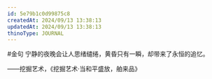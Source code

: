 ```yaml
---
id: 5e79b1c0d99875c8
createdAt: 2024/09/13 13:38:13
updatedAt: 2024/09/13 13:38:13
thinoType: JOURNAL
---
```

#金句 宁静的夜晚会让人思绪缱绻，黄昏只有一瞬，却带来了永恒的追忆。

——挖掘艺术，《挖掘艺术·当和平盛放，舶来品》